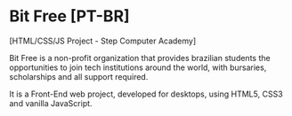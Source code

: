 # Bit Free [PT-BR]
[HTML/CSS/JS Project - Step Computer Academy]

Bit Free is a non-profit organization that provides brazilian students the opportunities to join tech institutions around the world, with bursaries, scholarships and all support required.

It is a Front-End web project, developed for desktops, using HTML5, CSS3 and vanilla JavaScript.

